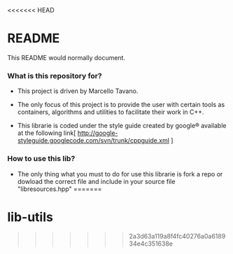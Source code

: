 <<<<<<< HEAD
# README #

This README would normally document.

### What is this repository for? ###

* This project is driven by Marcello Tavano.

* The only focus of this project is to provide the user with certain tools as containers, algorithms and utilities to facilitate their work in C++.

* This librarie is coded under the style guide created by google® available at the following link[ http://google-styleguide.googlecode.com/svn/trunk/cppguide.xml ]

### How to use this lib? ###

* The only thing what you must to do for use this librarie is fork a repo or dowload the correct file and include in your
source file "libresources.hpp"
=======
# lib-utils
>>>>>>> 2a3d63a119a8f4fc40276a0a618934e4c351638e
